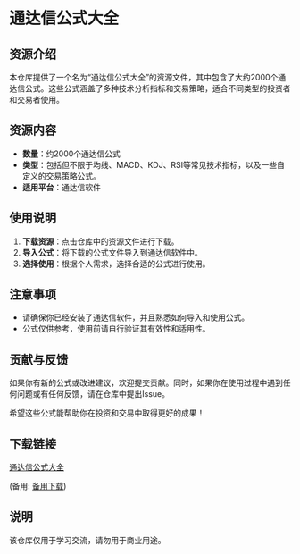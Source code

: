 # 通达信公式大全

## 资源介绍

本仓库提供了一个名为“通达信公式大全”的资源文件，其中包含了大约2000个通达信公式。这些公式涵盖了多种技术分析指标和交易策略，适合不同类型的投资者和交易者使用。

## 资源内容

- **数量**：约2000个通达信公式
- **类型**：包括但不限于均线、MACD、KDJ、RSI等常见技术指标，以及一些自定义的交易策略公式。
- **适用平台**：通达信软件

## 使用说明

1. **下载资源**：点击仓库中的资源文件进行下载。
2. **导入公式**：将下载的公式文件导入到通达信软件中。
3. **选择使用**：根据个人需求，选择合适的公式进行使用。

## 注意事项

- 请确保你已经安装了通达信软件，并且熟悉如何导入和使用公式。
- 公式仅供参考，使用前请自行验证其有效性和适用性。

## 贡献与反馈

如果你有新的公式或改进建议，欢迎提交贡献。同时，如果你在使用过程中遇到任何问题或有任何反馈，请在仓库中提出Issue。

希望这些公式能帮助你在投资和交易中取得更好的成果！

## 下载链接
[通达信公式大全](https://pan.quark.cn/s/1d70a95f8976) 

(备用: [备用下载](https://pan.baidu.com/s/10LAN0JtJRo_V05hBqp3XMg?pwd=1234))

## 说明

该仓库仅用于学习交流，请勿用于商业用途。
